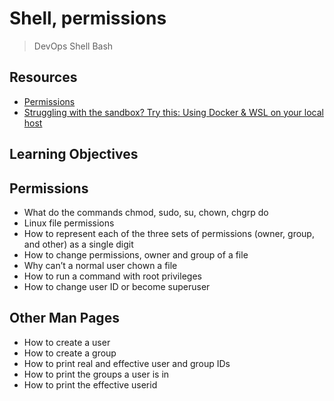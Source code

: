# Shell, permissions

> DevOps
> Shell
> Bash

## Resources

* [Permissions](https://intranet.alxswe.com/rltoken/aQmRB6ms-SDHUhqY0Rsa3g)
* [Struggling with the sandbox? Try this: Using Docker & WSL on your local host](https://intranet.alxswe.com/concepts/100039)

## Learning Objectives

## Permissions
* What do the commands chmod, sudo, su, chown, chgrp do
* Linux file permissions
* How to represent each of the three sets of permissions (owner, group, and other) as a single digit
* How to change permissions, owner and group of a file
* Why can’t a normal user chown a file
* How to run a command with root privileges
* How to change user ID or become superuser
## Other Man Pages
* How to create a user
* How to create a group
* How to print real and effective user and group IDs
* How to print the groups a user is in
* How to print the effective userid
